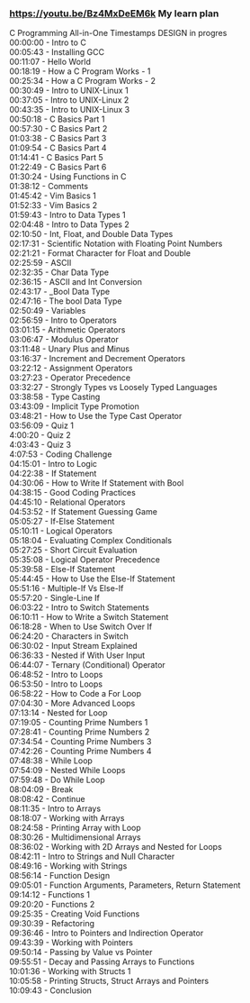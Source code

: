 ### https://youtu.be/Bz4MxDeEM6k  My learn plan
C Programming All-in-One Timestamps
DESIGN in progres <br />
00:00:00 - Intro to C<br />
00:05:43 - Installing GCC<br />
00:11:07 - Hello World<br />
00:18:19 - How a C Program Works - 1<br />
00:25:34 - How a C Program Works - 2<br />
00:30:49 - Intro to UNIX-Linux 1<br />
00:37:05 - Intro to UNIX-Linux 2<br />
00:43:35 - Intro to UNIX-Linux 3<br />
00:50:18 - C Basics Part 1 <br />
00:57:30 - C Basics Part 2<br />
01:03:38 - C Basics Part 3<br />
01:09:54 - C Basics Part 4<br />
01:14:41 - C Basics Part 5<br />
01:22:49 - C Basics Part 6<br />
01:30:24 - Using Functions in C<br />
01:38:12 - Comments<br />
01:45:42 - Vim Basics 1<br />
01:52:33 - Vim Basics 2<br />
01:59:43 - Intro to Data Types 1<br />
02:04:48 - Intro to Data Types 2<br />
02:10:50 - Int, Float, and Double Data Types<br />
02:17:31 - Scientific Notation with Floating Point Numbers<br />
02:21:21 - Format Character for Float and Double<br />
02:25:59 - ASCII<br />
02:32:35 - Char Data Type<br />
02:36:15 - ASCII and Int Conversion<br />
02:43:17 - _Bool Data Type<br />
02:47:16 - The bool Data Type<br />
02:50:49 - Variables<br />
02:56:59 - Intro to Operators<br />
03:01:15 - Arithmetic Operators<br />
03:06:47 - Modulus Operator<br />
03:11:48 - Unary Plus and Minus<br />
03:16:37 - Increment and Decrement Operators<br />
03:22:12 - Assignment Operators<br />
03:27:23 - Operator Precedence<br />
03:32:27 - Strongly Types vs Loosely Typed Languages<br />
03:38:58 - Type Casting<br />
03:43:09 - Implicit Type Promotion<br />
03:48:21 - How to Use the Type Cast Operator<br />
03:56:09 - Quiz 1<br />
4:00:20 - Quiz 2<br />
4:03:43 - Quiz 3<br />
4:07:53 - Coding Challenge<br />
04:15:01 - Intro to Logic<br />
04:22:38 - If Statement<br />
04:30:06 - How to Write If Statement with Bool<br />
04:38:15 - Good Coding Practices<br />
04:45:10 - Relational Operators<br />
04:53:52 - If Statement Guessing Game<br />
05:05:27 - If-Else Statement<br />
05:10:11 - Logical Operators <br />
05:18:04 - Evaluating Complex Conditionals<br />
05:27:25 - Short Circuit Evaluation<br />
05:35:08 - Logical Operator Precedence<br />
05:39:58 - Else-If Statement<br />
05:44:45 - How to Use the Else-If Statement<br />
05:51:16 - Multiple-If Vs Else-If<br />
05:57:20 - Single-Line If<br />
06:03:22 - Intro to Switch Statements<br />
06:10:11 - How to Write a Switch Statement<br />
06:18:28 - When to Use Switch Over If<br />
06:24:20 - Characters in Switch<br />
06:30:02 - Input Stream Explained<br />
06:36:33 - Nested if With User Input<br />
06:44:07 - Ternary (Conditional) Operator<br />
06:48:52 - Intro to Loops<br />
06:53:50 - Intro to Loops<br />
06:58:22 - How to Code a For Loop<br />
07:04:30 - More Advanced Loops<br />
07:13:14 - Nested for Loop<br />
07:19:05 - Counting Prime Numbers 1<br />
07:28:41 - Counting Prime Numbers 2<br />
07:34:54 - Counting Prime Numbers 3<br />
07:42:26 - Counting Prime Numbers 4<br />
07:48:38 - While Loop<br />
07:54:09 - Nested While Loops<br />
07:59:48 - Do While Loop<br />
08:04:09 - Break<br />
08:08:42 - Continue<br />
08:11:35 - Intro to Arrays<br />
08:18:07 - Working with Arrays<br />
08:24:58 - Printing Array with Loop<br />
08:30:26 - Multidimensional Arrays<br />
08:36:02 - Working with 2D Arrays and Nested for Loops<br />
08:42:11 - Intro to Strings and Null Character<br />
08:49:16 - Working with Strings<br />
08:56:14 - Function Design<br />
09:05:01 - Function Arguments, Parameters, Return Statement<br />
09:14:12 - Functions 1<br />
09:20:20 - Functions 2<br />
09:25:35 - Creating Void Functions<br />
09:30:39 - Refactoring<br />
09:36:46 - Intro to Pointers and Indirection Operator<br />
09:43:39 - Working with Pointers<br />
09:50:14 - Passing by Value vs Pointer<br />
09:55:51 - Decay and Passing Arrays to Functions<br />
10:01:36 - Working with Structs 1<br />
10:05:58 - Printing Structs, Struct Arrays and Pointers<br />
10:09:43 - Conclusion<br />

